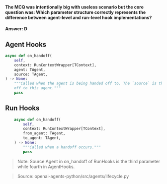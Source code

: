#### The MCQ was intentionally big with useless scenario but the core question was: Which parameter structure correctly represents the difference between agent-level and run-level hook implementations?

#### Answer: D

## Agent Hooks

```python
async def on_handoff(
    self,
    context: RunContextWrapper[TContext],
    agent: TAgent,
    source: TAgent,
) -> None:
    """Called when the agent is being handed off to. The `source` is the agent that is handing
    off to this agent."""
    pass
```

## Run Hooks

```python
    async def on_handoff(
        self,
        context: RunContextWrapper[TContext],
        from_agent: TAgent,
        to_agent: TAgent,
    ) -> None:
        """Called when a handoff occurs."""
        pass
```

> Note: Source Agent in on_handoff of RunHooks is the third parameter while fourth in AgentHooks.

> Source: openai-agents-python/src/agents/lifecycle.py